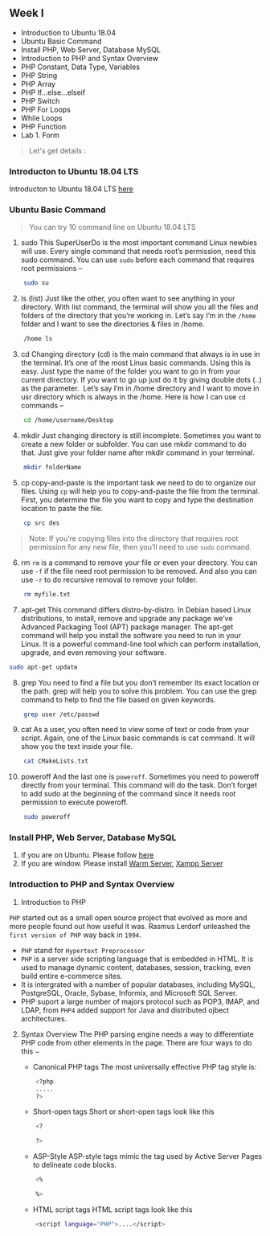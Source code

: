 ## Week I

* Introduction to Ubuntu 18.04 
* Ubuntu Basic Command
* Install PHP, Web Server, Database MySQL
* Introduction to PHP and Syntax Overview
* PHP Constant, Data Type, Variables
* PHP String
* PHP Array
* PHP If...else...elseif
* PHP Switch
* PHP For Loops
* While Loops
* PHP Function
* Lab 1. Form


> Let's get details : 

###  Introducton to Ubuntu 18.04 LTS

Introducton to Ubuntu 18.04 LTS  [here](https://wiki.ubuntu.com/BionicBeaver/ReleaseNotes)

###  Ubuntu Basic Command

> You can try 10 command line on Ubuntu 18.04 LTS  
1. sudo
This SuperUserDo is the most important command Linux newbies will use. Every single command that needs root’s permission, need this sudo command. You can use `sudo` before each command that requires root permissions –
```bash
    sudo su
```

2. ls (list)
Just like the other, you often want to see anything in your directory. With list command, the terminal will show you all the files and folders of the directory that you’re working in. Let’s say I’m in the `/home` folder and I want to see the directories & files in /home. 
```bash
    /home ls
```

3. cd
​Changing directory (cd) is the main command that always is in use in the terminal. It’s one of the most Linux basic commands. Using this is easy. Just type the name of the folder you want to go in from your current directory. If you want to go up just do it by giving double dots (..) as the parameter.
​
Let’s say I’m in /home directory and I want to move in usr directory which is always in the /home. Here is how I can use `cd` commands –

```bash 
    cd /home/username/Desktop
```

4. mkdir
Just changing directory is still incomplete. Sometimes you want to create a new folder or subfolder. You can use mkdir command to do that. Just give your folder name after mkdir command in your terminal.
```bash
    mkdir folderName
```

5. cp
copy-and-paste is the important task we need to do to organize our files. Using `cp` will help you to copy-and-paste the file from the terminal. First, you determine the file you want to copy and type the destination location to paste the file.
```bash
    cp src des
```

> Note: If you’re copying files into the directory that requires root permission for any new file, then you’ll need to use `sudo` command.  

6. rm
`rm` is a command to remove your file or even your directory. You can use `-f` if the file need root permission to be removed. And also you can use `-r` to do recursive removal to remove your folder.
```bash
    rm myfile.txt
```

7. apt-get
This command differs distro-by-distro. In Debian based Linux distributions, to install, remove and upgrade any package we’ve Advanced Packaging Tool (APT) package manager. The apt-get command will help you install the software you need to run in your Linux. It is a powerful command-line tool which can perform installation, upgrade, and even removing your software.​

```bash
sudo apt-get update
```

8. grep
You need to find a file but you don’t remember its exact location or the path. grep will help you to solve this problem. You can use the grep command to help to find the file based on given keywords.
```bash
    grep user /etc/passwd
```

9. cat
As a user, you often need to view some of text or code from your script. Again, one of the Linux basic commands is cat command. It will show you the text inside your file.
```bash
    cat CMakeLists.txt
```
10. poweroff
And the last one is `poweroff`. Sometimes you need to poweroff directly from your terminal. This command will do the task. Don’t forget to add sudo at the beginning of the command since it needs root permission to execute poweroff.

```bash
    sudo poweroff
```

### Install PHP, Web Server, Database MySQL

1. if you are on Ubuntu. Please follow [here](https://www.rosehosting.com/blog/how-to-install-php-7-3-on-ubuntu-16-04/) 
2. If you are window. Please install [Warm Server](http://www.wampserver.com/en/), [Xampp Server](https://www.apachefriends.org/index.html)

### Introduction to PHP and Syntax Overview

1. Introduction to PHP

`PHP` started out as a small open source project that evolved as more and more people found out how useful it was. Rasmus Lerdorf unleashed the `first version of PHP` way back in `1994`.
* `PHP` stand for `Hypertext Preprocessor`
* `PHP` is a server side scripting language that is embedded in HTML. It is used to manage dynamic content, databases, session, tracking, even build entire e-commerce sites. 
* It is intergrated with a number of popular databases, including MySQL, PostgreSQL, Oracle, Sybase, Informix, and Microsoft SQL Server.
* PHP suport a large number of majors protocol such as POP3, IMAP, and LDAP, from `PHP4` added support for Java and distributed ojbect architectures. 

2. Syntax Overview
The PHP parsing engine needs a way to differentiate PHP code from other elements in the page. There are four ways to do this −

    * Canonical PHP tags
    The most universally effective PHP tag style is: 

    ```bash
        <?php 
        .....
        ?>
    ```
    * Short-open tags
    Short or short-open tags look like this 
    ```bash
        <? 

        ?>
    ```
    * ASP-Style 
    ASP-style tags mimic the tag used by Active Server Pages to delineate code blocks.

    ```bash
        <% 

        %>
    ```
    * HTML script tags
    HTML script tags look like this 
    ```bash
        <script language="PHP">....</script>
    ```